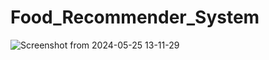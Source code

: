 # Food_Recommender_System
![Screenshot from 2024-05-25 13-11-29](https://github.com/SuyashDahale13/Food_Recommender_System/assets/138577127/8de7ef6f-2c11-4197-b3f4-980bbc1ab3dd)
